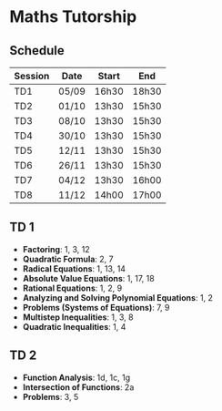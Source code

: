 # Maths Tutorship

## Schedule

| Session | Date  | Start | End   |
|---------|-------|-------|-------|
| TD1     | 05/09 | 16h30 | 18h30 |
| TD2     | 01/10 | 13h30 | 15h30 |
| TD3     | 08/10 | 13h30 | 15h30 |
| TD4     | 30/10 | 13h30 | 15h30 |
| TD5     | 12/11 | 13h30 | 15h30 |
| TD6     | 26/11 | 13h30 | 15h30 |
| TD7     | 04/12 | 13h30 | 16h00 |
| TD8     | 11/12 | 14h00 | 17h00 |

## TD 1
- **Factoring**: 1, 3, 12
- **Quadratic Formula**: 2, 7
- **Radical Equations**: 1, 13, 14
- **Absolute Value Equations**: 1, 17, 18
- **Rational Equations**: 1, 2, 9
- **Analyzing and Solving Polynomial Equations**: 1, 2
- **Problems (Systems of Equations)**: 7, 9
- **Multistep Inequalities**: 1, 3, 8
- **Quadratic Inequalities**: 1, 4

## TD 2
- **Function Analysis**: 1d, 1c, 1g
- **Intersection of Functions**: 2a
- **Problems**: 3, 5
